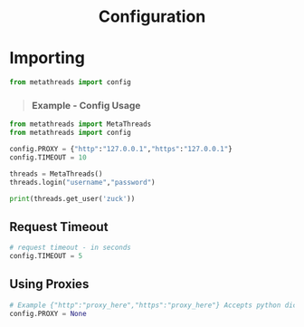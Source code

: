 <h1 align="center">Configuration</h1>

# Importing

```python
from metathreads import config
```

> ### Example - Config Usage

```python
from metathreads import MetaThreads
from metathreads import config

config.PROXY = {"http":"127.0.0.1","https":"127.0.0.1"}
config.TIMEOUT = 10

threads = MetaThreads()
threads.login("username","password")

print(threads.get_user('zuck'))

```

## Request Timeout

```python
# request timeout - in seconds
config.TIMEOUT = 5
```

## Using Proxies

```python
# Example {"http":"proxy_here","https":"proxy_here"} Accepts python dictionary.
config.PROXY = None
```
